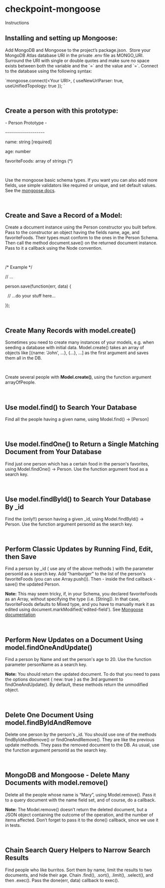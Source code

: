 # checkpoint-mongoose

<div class="checkpoint-instructions"><div class="title"><span>Instructions</span></div><div class="checkpoint-content"><h2>Installing and setting up Mongoose:</h2><p>Add MongoDB and Mongoose to the project’s package.json. &nbsp;Store your MongoDB Atlas database URI in the private .env file as MONGO_URI. Surround the URI with single or double quotes and make sure no space exists between both the variable and the `=` and the value and `=`. Connect to the database using the following syntax:</p><p>`mongoose.connect(&lt;Your URI&gt;, { useNewUrlParser: true, useUnifiedTopology: true }); `</p><p>&nbsp;</p><h2>Create a person with this prototype:</h2><p>- Person Prototype -</p><p>--------------------</p><p>name: string [required]</p><p>age: number</p><p>favoriteFoods: array of strings (*)</p><p>&nbsp;</p><p>Use the mongoose basic schema types. If you want you can also add more fields, use simple validators like required or unique, and set default values. See the&nbsp;<a href="http://mongoosejs.com/docs/guide.html">mongoose docs</a>.</p><p>&nbsp;</p><h2>Create and Save a Record of a Model:</h2><p>Create a document instance using the Person constructor you built before. Pass to the constructor an object having the fields name, age, and favoriteFoods. Their types must conform to the ones in the Person Schema. Then call the method document.save() on the returned document instance. Pass to it a callback using the Node convention.&nbsp;</p><p>&nbsp;</p><p>/* Example */</p><p>// ...</p><p>person.save(function(err, data) {</p><p>&nbsp;&nbsp;// ...do your stuff here...</p><p>});</p><p>&nbsp;</p><h2>Create Many Records with model.create()</h2><p>Sometimes you need to create many instances of your models, e.g. when seeding a database with initial data. Model.create() takes an array of objects like [{name: 'John', ...}, {...}, ...] as the first argument and saves them all in the DB.</p><p>&nbsp;</p><p>Create several people with&nbsp;<strong>Model.create()</strong>, using the function argument arrayOfPeople.</p><p>&nbsp;</p><h2>Use model.find() to Search Your Database</h2><p>Find all the people having a given name, using Model.find() -&gt; [Person]</p><p>&nbsp;</p><h2>Use model.findOne() to Return a Single Matching Document from Your Database</h2><p>Find just one person which has a certain food in the person's favorites, using Model.findOne() -&gt; Person. Use the function argument food as a search key.</p><p>&nbsp;</p><h2>Use model.findById() to Search Your Database By _id</h2><p>Find the (only!!) person having a given _id, using Model.findById() -&gt; Person. Use the function argument personId as the search key.</p><p>&nbsp;</p><h2>Perform Classic Updates by Running Find, Edit, then Save</h2><p>Find a person by _id ( use any of the above methods ) with the parameter personId as a search key. Add "hamburger" to the list of the person's favoriteFoods (you can use Array.push()). Then - inside the find callback - save() the updated Person.</p><p><strong>Note:</strong>&nbsp;This may seem tricky, if, in your Schema, you declared favoriteFoods as an Array, without specifying the type (i.e. [String]). In that case, favoriteFoods defaults to Mixed type, and you have to manually mark it as edited using document.markModified('edited-field'). See&nbsp;<a href="https://mongoosejs.com/docs/schematypes.html#Mixed">Mongoose documentation</a></p><p>&nbsp;</p><h2>Perform New Updates on a Document Using model.findOneAndUpdate()</h2><p>Find a person by Name and set the person's age to 20. Use the function parameter personName as a search key.</p><p><strong>Note:</strong>&nbsp;You should return the updated document. To do that you need to pass the options document { new: true } as the 3rd argument to findOneAndUpdate(). By default, these methods return the unmodified object.</p><p>&nbsp;</p><h2>Delete One Document Using model.findByIdAndRemove</h2><p>Delete one person by the person's _id. You should use one of the methods findByIdAndRemove() or findOneAndRemove(). They are like the previous update methods. They pass the removed document to the DB. As usual, use the function argument personId as the search key.</p><p>&nbsp;</p><h2>MongoDB and Mongoose - Delete Many Documents with model.remove()</h2><p>Delete all the people whose name is “Mary”, using Model.remove(). Pass it to a query document with the name field set, and of course, do a callback.</p><p><strong>Note:</strong>&nbsp;The Model.remove() doesn’t return the deleted document, but a JSON object containing the outcome of the operation, and the number of items affected. Don’t forget to pass it to the done() callback, since we use it in tests.</p><p>&nbsp;</p><h2>Chain Search Query Helpers to Narrow Search Results</h2><p>Find people who like burritos. Sort them by name, limit the results to two documents, and hide their age. Chain .find(), .sort(), .limit(), .select(), and then .exec(). Pass the done(err, data) callback to exec().</p></div></div>
